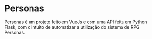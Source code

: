 # Personas

Personas é um projeto feito em VueJs e com uma API feita em Python Flask, com o intuito de automatizar a utilização do sistema de RPG Personas.
